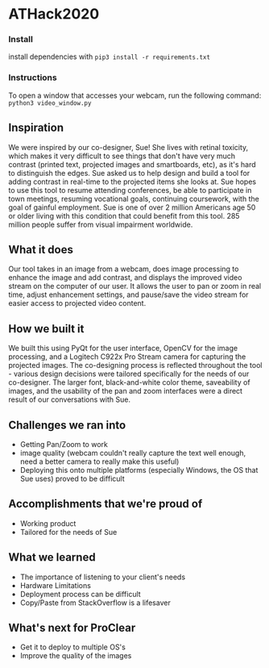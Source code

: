 # ATHack2020

### Install
install dependencies with
`pip3 install -r requirements.txt`

### Instructions
To open a window that accesses your webcam, run the following command:
`python3 video_window.py`

## Inspiration
We were inspired by our co-designer, Sue! She lives with retinal toxicity, which makes it very difficult to see things that don't have very much contrast (printed text, projected images and smartboards, etc), as it's hard to distinguish the edges. Sue asked us to help design and build a tool for adding contrast in real-time to the projected items she looks at. Sue hopes to use this tool to resume attending conferences, be able to participate in town meetings, resuming vocational goals, continuing coursework, with the goal of gainful employment. Sue is one of over 2 million Americans age 50 or older living with this condition that could benefit from this tool. 285 million people suffer from visual impairment worldwide.

## What it does
Our tool takes in an image from a  webcam, does image processing to enhance the image and add contrast, and displays the improved video stream on the computer of our user. It allows the user to pan or zoom in real time, adjust enhancement settings, and pause/save the video stream for easier access to projected video content.

## How we built it
We built this using PyQt for the user interface, OpenCV for the image processing, and a Logitech C922x Pro Stream camera for capturing the projected images. The co-designing process is reflected throughout the tool - various design decisions were tailored specifically for the needs of our co-designer. The larger font, black-and-white color theme, saveability of images, and the usability of the pan and zoom interfaces were a direct result of our conversations with Sue.

## Challenges we ran into
- Getting Pan/Zoom to work
- image quality (webcam couldn't really capture the text well enough, need a better camera to really make this useful)
- Deploying this onto multiple platforms (especially Windows, the OS that Sue uses) proved to be difficult

## Accomplishments that we're proud of
- Working product
- Tailored for the needs of Sue

## What we learned
- The importance of listening to your client's needs
- Hardware Limitations
- Deployment process can be difficult
- Copy/Paste from StackOverflow is a lifesaver


## What's next for ProClear
- Get it to deploy to multiple OS's
- Improve the quality of the images

